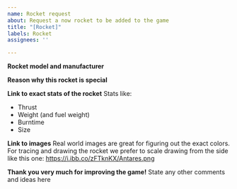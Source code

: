 ```yaml
---
name: Rocket request
about: Request a now rocket to be added to the game
title: "[Rocket]"
labels: Rocket
assignees: ''

---
```


**Rocket model and manufacturer**

**Reason why this rocket is special**

**Link to exact stats of the rocket**
Stats like:
- Thrust
- Weight (and fuel weight)
- Burntime
- Size

**Link to images**
Real world images are great for figuring out the exact colors.
For tracing and drawing the rocket we prefer to scale drawing from the side like this one: 
https://i.ibb.co/zFTknKX/Antares.png

**Thank you very much for improving the game!**
State any other comments and ideas here
